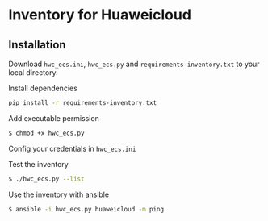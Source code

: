 # Inventory for Huaweicloud

Installation
------------

Download `hwc_ecs.ini`, `hwc_ecs.py` and `requirements-inventory.txt` to your local directory.

Install dependencies

  ```bash
  pip install -r requirements-inventory.txt
  ```

Add executable permission

  ``` bash
  $ chmod +x hwc_ecs.py
  ```

Config your credentials in `hwc_ecs.ini`

Test the inventory

  ``` bash
  $ ./hwc_ecs.py --list
  ```

Use the inventory with ansible

  ```bash
  $ ansible -i hwc_ecs.py huaweicloud -m ping
  ```
